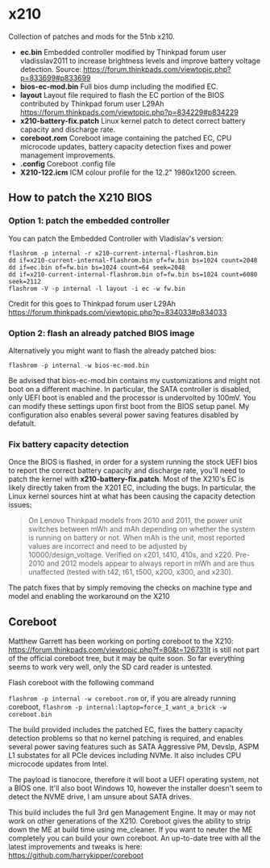 # x210

Collection of patches and mods for the 51nb x210. 
 * **ec.bin** Embedded controller modified by Thinkpad forum user vladisslav2011 to increase brightness levels and improve battery voltage detection. Source: https://forum.thinkpads.com/viewtopic.php?p=833699#p833699
 * **bios-ec-mod.bin** Full bios dump including the modified EC. 
  * **layout** Layout file required to flash the EC portion of the BIOS contributed by Thinkpad forum user L29Ah https://forum.thinkpads.com/viewtopic.php?p=834229#p834229
 * **x210-battery-fix.patch** Linux kernel patch to detect correct battery capacity and discharge rate.
 * **coreboot.rom** Coreboot image containing the patched EC, CPU microcode updates, battery capacity detection fixes and power management improvements.
 * **.config**  Coreboot .config file
 * **X210-122.icm** ICM colour profile for the 12.2" 1980x1200 screen. 
 
 ## How to patch the X210 BIOS
 
 ### Option 1: patch the embedded controller
 
 You can patch the Embedded Controller with Vladislav's version: 

```
flashrom -p internal -r x210-current-internal-flashrom.bin
dd if=x210-current-internal-flashrom.bin of=fw.bin bs=1024 count=2048
dd if=ec.bin of=fw.bin bs=1024 count=64 seek=2048
dd if=x210-current-internal-flashrom.bin of=fw.bin bs=1024 count=6080 seek=2112
flashrom -V -p internal -l layout -i ec -w fw.bin
```
Credit for this goes to Thinkpad forum user L29Ah https://forum.thinkpads.com/viewtopic.php?p=834033#p834033

### Option 2: flash an already patched BIOS image

Alternatively you might want to flash the already patched bios:

```flashrom -p internal -w bios-ec-mod.bin```

Be advised that bios-ec-mod.bin contains my customizations and might not boot on a different machine. In particular, the SATA controller is disabled, only UEFI boot is enabled and the processor is undervolted by 100mV. You can modify these settings upon first boot from the BIOS setup panel.
My configuration also enables several power saving features disabled by defatult.


###  Fix battery capacity detection

Once the BIOS is flashed, in order for a system running the stock UEFI bios to report the correct battery capacity and discharge rate, you'll need to patch the kernel with **x210-battery-fix.patch**. Most of the X210's EC is likely directly taken from the X201 EC, including the bugs. In particular, the Linux kernel sources hint at what has been causing the capacity detection issues:

> On Lenovo Thinkpad models from 2010 and 2011, the power unit switches between mWh and mAh depending on whether the system is running on battery or not. When mAh is the unit, most reported values are incorrect and need to be adjusted by 10000/design_voltage. Verified on x201, t410, 410s, and x220. Pre-2010 and 2012 models appear to always report in mWh and are thus unaffected (tested with t42, t61, t500, x200, x300, and x230).

The patch fixes that by simply removing the checks on machine type and model and enabling the workaround on the X210

## Coreboot

Matthew Garrett has been working on porting coreboot to the X210: https://forum.thinkpads.com/viewtopic.php?f=80&t=126731It is still not part of the official coreboot tree, but it may be quite soon. So far everything seems to work very well, only the SD card reader is untested.

Flash coreboot with the following command

```flashrom -p internal -w coreboot.rom``` or, if you are already running coreboot, ```flashrom -p internal:laptop=force_I_want_a_brick -w coreboot.bin```

The build provided includes the patched EC, fixes the battery capacity detection problems so that no kernel patching is required, and enables several power saving features such as SATA Aggressive PM, Devslp, ASPM L1 substates for all PCIe devices including NVMe. It also includes CPU microcode updates from Intel. 

The payload is tianocore, therefore it will boot a UEFI operating system, not a BIOS one. It'll also boot Windows 10, however the installer doesn't seem to detect the NVME drive, I am unsure about SATA drives.

This build includes the full 3rd gen Management Engine. It may or may not work on other generations of the X210. Coreboot gives the ability to strip down the ME at build time using me_cleaner. If you want to neuter the ME completely you can build your own coreboot. An up-to-date tree with all the latest improvements and tweaks is here: https://github.com/harrykipper/coreboot
